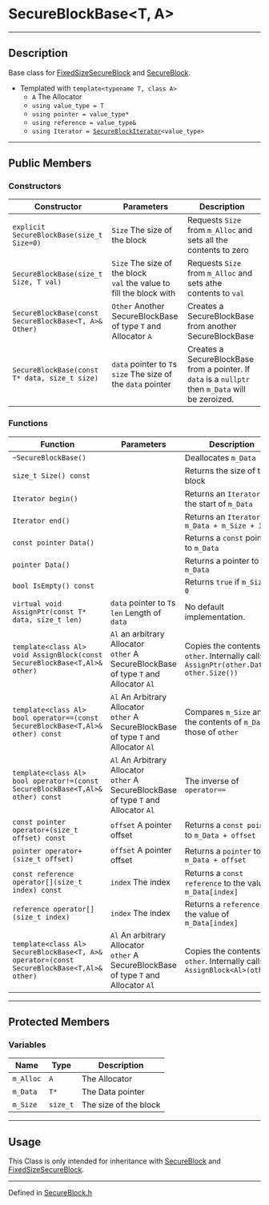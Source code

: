 # SecureBlockBase\<T, A>

***

## Description
Base class for [FixedSizeSecureBlock](./FixedSizeSecureBlock.md) and [SecureBlock](./SecureBlock.md).

* Templated  with `template<typename T, class A>`
  * `A` The Allocator
  * `using value_type = T`
  * `using pointer = value_type*`
  * `using reference = value_type&`
  * `using Iterator = `[`SecureBlockIterator`](./SecureBlockIterator.md)`<value_type>`

***

## Public Members

### Constructors

| Constructor | Parameters | Description |
| --- | --- | --- |
| `explicit SecureBlockBase(size_t Size=0)` | `Size` The size of the block | Requests `Size` from `m_Alloc` and sets all the contents to zero |
| `SecureBlockBase(size_t Size, T val)` | `Size` The size of the block <br/> `val` the value to fill the block with | Requests `Size` from `m_Alloc` and sets athe contents to `val` |
| `SecureBlockBase(const SecureBlockBase<T, A>& Other)` | `Other` Another SecureBlockBase of type `T` and Allocator `A` | Creates a SecureBlockBase from another SecureBlockBase |
| `SecureBlockBase(const T* data, size_t size)` | `data` pointer to `T`s <br/> `size` The size of the `data` pointer | Creates a SecureBlockBase from a pointer. If `data` is a `nullptr` then `m_Data` will be zeroized. |

### Functions

| Function | Parameters | Description |
| --- | --- | --- |
| `~SecureBlockBase()` | &nbsp; | Deallocates `m_Data` |
| `size_t Size() const` | &nbsp; | Returns the size of the block |
| `Iterator begin()` | &nbsp; | Returns an `Iterator` to the start of `m_Data` |
| `Iterator end()` | &nbsp; | Returns an `Iterator` to `m_Data + m_Size + 1` |
| `const pointer Data()` | &nbsp; | Returns a `const` pointer to `m_Data` |
| `pointer Data()` | &nbsp; | Returns a pointer to `m_Data` |
| `bool IsEmpty() const` | &nbsp; | Returns `true` if `m_Size == 0` |
| `virtual void AssignPtr(const T* data, size_t len)` | `data` pointer to `T`s <br/> `len` Length of `data` | No default implementation. |
| `template<class Al> void AssignBlock(const SecureBlockBase<T,Al>& other)` | `Al` an arbitrary Allocator <br/> `other` A SecureBlockBase of type `T` and Allocator `Al` | Copies the contents of `other`. Internally calls `AssignPtr(other.Data(), other.Size())` |
| `template<class Al> bool operator==(const SecureBlockBase<T,Al>& other) const` | `Al` An Arbitrary Allocator <br/> `other` A SecureBlockBase of type `T` and Allocator `Al` | Compares `m_Size` and the contents of `m_Data` to those of `other` |
| `template<class Al> bool operator!=(const SecureBlockBase<T,Al>& other) const` | `Al` An Arbitrary Allocator <br/> `other` A SecureBlockBase of type `T` and Allocator `Al` | The inverse of `operator==` |
| `const pointer operator+(size_t offset) const` | `offset` A pointer offset | Returns a `const pointer` to `m_Data + offset`  |
| `pointer operator+(size_t offset)` | `offset` A pointer offset | Returns a `pointer` to `m_Data + offset` |
| `const reference operator[](size_t index) const` | `index` The index | Returns a `const reference` to the value of `m_Data[index]` |
| `reference operator[](size_t index)` | `index` The index | Returns a `reference` to the value of `m_Data[index]` |
| `template<class Al> SecureBlockBase<T, A>& operator=(const SecureBlockBase<T,Al>& other)` | `Al` An arbitrary Allocator <br/> `other` A SecureBlockBase of type `T` and Allocator `Al` | Copies the contents of `other`. Internally calls `AssignBlock<Al>(other)` |

***

## Protected Members

### Variables

| Name | Type | Description |
| --- | --- | --- |
| `m_Alloc` | `A` | The Allocator |
| `m_Data` | `T*` | The Data pointer |
| `m_Size` | `size_t` | The size of the block |

***

## Usage
This Class is only intended for inheritance with [SecureBlock](./SecureBlock.md) and [FixedSizeSecureBlock](./FixedSizeSecureBlock.md).

***

Defined in [SecureBlock.h](https://github.com/FlyingRaijinMinato/LockdownSSL/blob/main/Includes/SecureBlock.h)